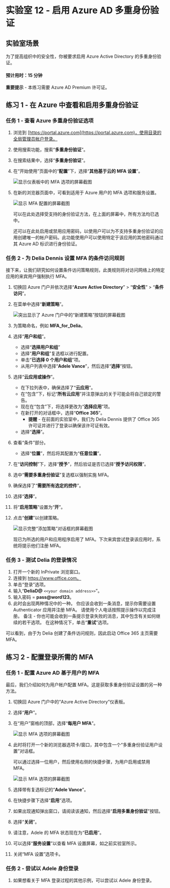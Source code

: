 ﻿---
lab:
    title: '12 - 启用 Azure AD 多重身份验证'
    learning path: '02'
    module: '模块 01 - 计划和实现 Azure 多重身份验证'
---

# 实验室 12 - 启用 Azure AD 多重身份验证

## 实验室场景

为了提高组织中的安全性，你被要求启用 Azure Active Directory 的多重身份验证。

#### 预计用时：15 分钟

**重要提示** - 本练习需要 Azure AD Premium 许可证。

## 练习 1 - 在 Azure 中查看和启用多重身份验证

### 任务 1 - 查看 Azure 多重身份验证选项

1. 浏览到 [https://portal.azure.com](https://portal.azure.com)，使用目录的全局管理员帐户登录。

2. 使用搜索功能，搜索“**多重身份验证**”。

3. 在搜索结果中，选择“**多重身份验证**”。

4. 在“开始使用”页面中的“**配置**”下，选择“**其他基于云的 MFA 设置**”。

    ![显示仪表板中的 MFA 选项的屏幕截图](./media/lp2-mod1-set-additional-mfa-settings.png)

5. 在新的浏览器页面中，可看到适用于 Azure 用户的 MFA 选项和服务设置。

    ![显示 MFA 配置的屏幕截图](./media/lp2-mod1-mfa-settings.png)

    可以在此处选择受支持的身份验证方法，在上面的屏幕中，所有方法均已选中。

    还可以在此处启用或禁用应用密码，以使用户可以为不支持多重身份验证的应用创建唯一的帐户密码。此功能使用户可以使用特定于该应用的其他密码通过其 Azure AD 标识进行身份验证。

### 任务 2 - 为 Delia Dennis 设置 MFA 的条件访问规则

接下来，让我们研究如何设置条件访问策略规则，此类规则将对访问网络上的特定应用的来宾用户强制执行 MFA。

1. 切换回 Azure 门户并依次选择“**Azure Active Directory**” > “**安全性**” > “**条件访问**”。

2. 在菜单中选择“**新建策略**”。

    ![突出显示了 Azure 门户中的“新建策略”按钮的屏幕截图](./media/lp2-mod1-azure-ad-conditional-access-policy.png)

3. 为策略命名，例如 **MFA_for_Delia**。

4. 选择“**用户和组**”。

    - 选择“**选择用户和组**”  
    - 选择“**用户和组**”复选框以进行配置。
    - 单击“**已选择 0 个用户和组**”项。
    - 从用户列表中选择“**Adele Vance**”，然后选择“**选择**”按钮。

5. 选择“**云应用或操作**”。

    - 在下拉列表中，确保选择了“**云应用**”。
    - 在“包含”下，标记“**所有云应用**”并注意弹出的关于可能会将自己锁定的警告。 
    - 现在在“包含”下，将选择更改为“**选择应用**”项。
    - 在新打开的对话框中，选择“**Office 365**”。
        - **提醒** - 在前面的实验室中，我们为 Delia Dennis 提供了 Office 365 许可证并进行了登录以确保该许可证有效。
    - 选择“**选择**”。

6. 查看“条件”部分。

    - 选择“**位置**”，然后将其配置为“**任意位置**”。

7. 在“**访问控制**”下，选择“**授予**”，然后验证是否已选择“**授予访问权限**”。

8. 选中“**需要多重身份验证**”复选框以强制实施 MFA。

9. 确保选择了“**需要所有选定的控件**”。

10. 选择“**选择**”。

11. 将“**启用策略**”设置为“**开**”。

12. 点击“**创建**”以创建策略。

    ![显示完整“添加策略”对话框的屏幕截图](./media/lp2-mod1-conditional-access-new-policy-complete.png)

    现已为所选的用户和应用程序启用了 MFA。下次来宾尝试登录该应用时，系统将提示他们注册 MFA。

### 任务 3 - 测试 Delia 的登录情况

1. 打开一个新的 InPrivate 浏览窗口。
2. 连接到 https://www.office.com。
3. 单击“登录”选项。
4. 输入“**DeliaD@** `<<your domain address>>`”。
5. 输入密码 = **pass@word123**。
6. 此时会出现两种情况中的一种。  你应该会收到一条消息，提示你需要设置 Authenticator 应用并注册 MFA。  请使用个人电话按照提示操作以完成注册。  备注 - 你也可能会收到一条提示登录失败的消息，其中包含有关如何继续的若干选项。  在这种情况下，单击“**重试**”选项。

可以看到，由于为 Delia 创建了条件访问规则，因此启动 Office 365 主页需要 MFA。

## 练习 2 - 配置登录所需的 MFA

### 任务 1 - 配置 Azure AD 基于用户的 MFA

最后，我们介绍如何为用户帐户配置 MFA。这是获取多重身份验证设置的另一种方法。

1. 切换回 Azure 门户中的“Azure Active Directory”仪表板。

2. 选择“**用户**”。

3. 在“用户”窗格的顶部，选择“**每用户 MFA**”。

    ![显示 MFA 选项的屏幕截图](./media/lp2-mod1-users-mfa.png)

4. 此时将打开一个新的浏览器选项卡/窗口，其中包含一个“多重身份验证用户设置”对话框。

    可以通过选择一位用户，然后使用右侧的快捷步骤，为用户启用或禁用 MFA。

    ![显示 MFA 选项的屏幕截图](./media/lp2-mod1-mfa-service-settings-and-users.png)

5. 选择带有复选标记的“**Adele Vance**”。
6. 在快捷步骤下选择“**启用**”选项。
7. 如果出现通知弹出窗口，请阅读该通知，然后选择“**启用多重身份验证**”按钮。
8. 选择“**关闭**”。
9. 请注意，Adele 的 MFA 状态现在为“**已启用**”。
10. 可以选择“**服务设置**”以查看 MFA 设置屏幕，如之前实验室所示。
11. 关闭“MFA 设置”选项卡。

### 任务 2 - 尝试以 Adele 身份登录

1. 如果想看关于 MFA 登录过程的其他示例，可以尝试以 Adele 身份登录。
